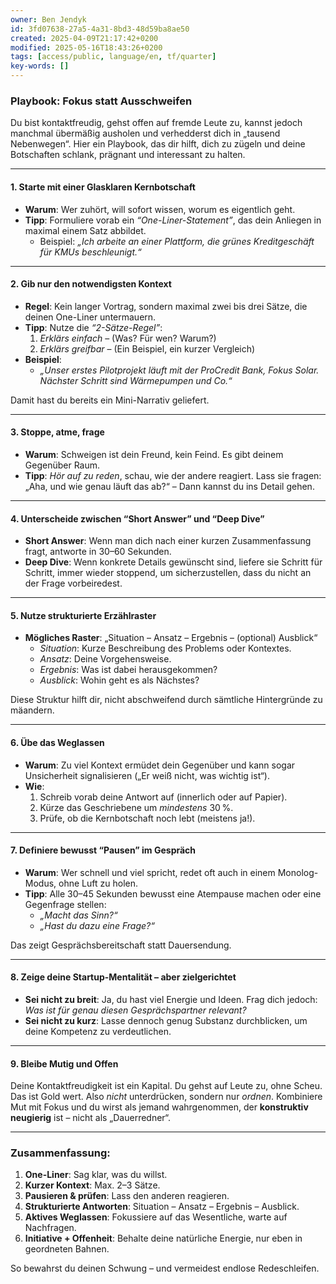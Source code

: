 ```yaml
---
owner: Ben Jendyk
id: 3fd07638-27a5-4a31-8bd3-48d59ba8ae50
created: 2025-04-09T21:17:42+0200
modified: 2025-05-16T18:43:26+0200
tags: [access/public, language/en, tf/quarter]
key-words: []
---
```


### **Playbook: Fokus statt Ausschweifen**

Du bist kontaktfreudig, gehst offen auf fremde Leute zu, kannst jedoch manchmal übermäßig ausholen und verhedderst dich in „tausend Nebenwegen“. Hier ein Playbook, das dir hilft, dich zu zügeln und deine Botschaften schlank, prägnant und interessant zu halten.

---

#### **1. Starte mit einer Glasklaren Kernbotschaft**
- **Warum**: Wer zuhört, will sofort wissen, worum es eigentlich geht.  
- **Tipp**: Formuliere vorab ein *“One-Liner-Statement”*, das dein Anliegen in maximal einem Satz abbildet.
  - Beispiel: *„Ich arbeite an einer Plattform, die grünes Kreditgeschäft für KMUs beschleunigt.“*

---

#### **2. Gib nur den notwendigsten Kontext**
- **Regel**: Kein langer Vortrag, sondern maximal zwei bis drei Sätze, die deinen One-Liner untermauern.  
- **Tipp**: Nutze die *“2-Sätze-Regel”*:  
  1. *Erklärs einfach* – (Was? Für wen? Warum?)  
  2. *Erklärs greifbar* – (Ein Beispiel, ein kurzer Vergleich)  
- **Beispiel**:  
  - *„Unser erstes Pilotprojekt läuft mit der ProCredit Bank, Fokus Solar. Nächster Schritt sind Wärmepumpen und Co.“*  

Damit hast du bereits ein Mini-Narrativ geliefert.

---

#### **3. Stoppe, atme, frage**
- **Warum**: Schweigen ist dein Freund, kein Feind. Es gibt deinem Gegenüber Raum.  
- **Tipp**: *Hör auf zu reden*, schau, wie der andere reagiert. Lass sie fragen: „Aha, und wie genau läuft das ab?“ – Dann kannst du ins Detail gehen.  

---

#### **4. Unterscheide zwischen “Short Answer” und “Deep Dive”**
- **Short Answer**: Wenn man dich nach einer kurzen Zusammenfassung fragt, antworte in 30–60 Sekunden.  
- **Deep Dive**: Wenn konkrete Details gewünscht sind, liefere sie Schritt für Schritt, immer wieder stoppend, um sicherzustellen, dass du nicht an der Frage vorbeiredest.  

---

#### **5. Nutze strukturierte Erzählraster**
- **Mögliches Raster**: „Situation – Ansatz – Ergebnis – (optional) Ausblick“  
  - *Situation*: Kurze Beschreibung des Problems oder Kontextes.  
  - *Ansatz*: Deine Vorgehensweise.  
  - *Ergebnis*: Was ist dabei herausgekommen?  
  - *Ausblick*: Wohin geht es als Nächstes?  

Diese Struktur hilft dir, nicht abschweifend durch sämtliche Hintergründe zu mäandern.

---

#### **6. Übe das Weglassen**
- **Warum**: Zu viel Kontext ermüdet dein Gegenüber und kann sogar Unsicherheit signalisieren („Er weiß nicht, was wichtig ist“).  
- **Wie**:  
  1. Schreib vorab deine Antwort auf (innerlich oder auf Papier).  
  2. Kürze das Geschriebene um *mindestens* 30 %.  
  3. Prüfe, ob die Kernbotschaft noch lebt (meistens ja!).  

---

#### **7. Definiere bewusst “Pausen” im Gespräch**
- **Warum**: Wer schnell und viel spricht, redet oft auch in einem Monolog-Modus, ohne Luft zu holen.  
- **Tipp**: Alle 30–45 Sekunden bewusst eine Atempause machen oder eine Gegenfrage stellen:  
  - *„Macht das Sinn?“*  
  - *„Hast du dazu eine Frage?“*  

Das zeigt Gesprächsbereitschaft statt Dauersendung.

---

#### **8. Zeige deine Startup-Mentalität – aber zielgerichtet**
- **Sei nicht zu breit**: Ja, du hast viel Energie und Ideen. Frag dich jedoch: *Was ist für genau diesen Gesprächspartner relevant?*  
- **Sei nicht zu kurz**: Lasse dennoch genug Substanz durchblicken, um deine Kompetenz zu verdeutlichen.  

---

#### **9. Bleibe Mutig und Offen**
Deine Kontaktfreudigkeit ist ein Kapital. Du gehst auf Leute zu, ohne Scheu. Das ist Gold wert. Also *nicht* unterdrücken, sondern nur *ordnen*. Kombiniere Mut mit Fokus und du wirst als jemand wahrgenommen, der **konstruktiv neugierig** ist – nicht als „Dauerredner“.

---

### **Zusammenfassung**:
1. **One-Liner**: Sag klar, was du willst.  
2. **Kurzer Kontext**: Max. 2–3 Sätze.  
3. **Pausieren & prüfen**: Lass den anderen reagieren.  
4. **Strukturierte Antworten**: Situation – Ansatz – Ergebnis – Ausblick.  
5. **Aktives Weglassen**: Fokussiere auf das Wesentliche, warte auf Nachfragen.  
6. **Initiative + Offenheit**: Behalte deine natürliche Energie, nur eben in geordneten Bahnen.

So bewahrst du deinen Schwung – und vermeidest endlose Redeschleifen.  